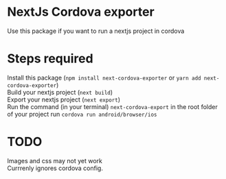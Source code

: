 # NextJs Cordova exporter
Use this package if you want to run a nextjs project in cordova  

# Steps required  
Install this package (`npm install next-cordova-exporter` or `yarn add
next-cordova-exporter`)  
Build your nextjs project (`next build`)   
Export your nextjs project (`next export`)  
Run the command (in your terminal) `next-cordova-export` in the root folder of your project
run `cordova run android/browser/ios`

# TODO  
Images and css may not yet work  
Currrenly ignores cordova config.


